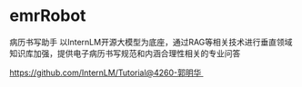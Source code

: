 # emrRobot
病历书写助手
  以InternLM开源大模型为底座，通过RAG等相关技术进行垂直领域知识库加强，提供电子病历书写规范和内涵合理性相关的专业问答

https://github.com/InternLM/Tutorial@4260-郭明华 
